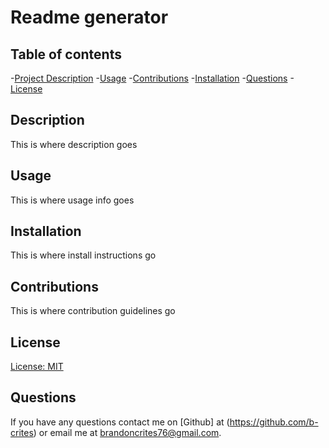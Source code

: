 # Readme generator

  

  ## Table of contents
  -[Project Description](#description)
  -[Usage](#usage)
  -[Contributions](#contributions)
  -[Installation](#installation)
  -[Questions](#questions)
  -[License](#license)

  ## Description
  This is where description goes

  ## Usage
  This is where usage info goes

  ## Installation
  This is where install instructions go

  ## Contributions
  This is where contribution guidelines go
  
  ## License
  [License: MIT](https://img.shields.io/badge/License-MIT-yellow.svg)
  
  ## Questions
  
  
  If you have any questions contact me on [Github] at (https://github.com/b-crites) or email me at brandoncrites76@gmail.com.
